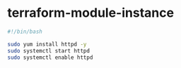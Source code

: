 # terraform-module-instance

```bash
#!/bin/bash

sudo yum install httpd -y
sudo systemctl start httpd
sudo systemctl enable httpd
```